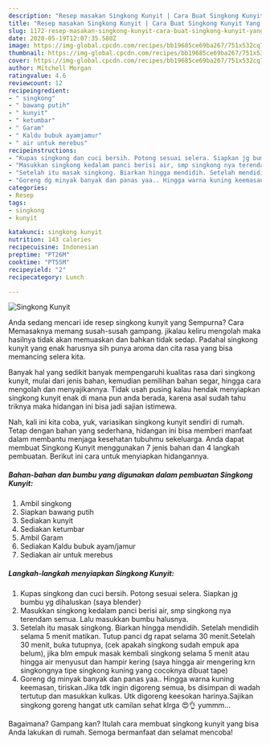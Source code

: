 ```yaml
---
description: "Resep masakan Singkong Kunyit | Cara Buat Singkong Kunyit Yang Paling Enak"
title: "Resep masakan Singkong Kunyit | Cara Buat Singkong Kunyit Yang Paling Enak"
slug: 1172-resep-masakan-singkong-kunyit-cara-buat-singkong-kunyit-yang-paling-enak
date: 2020-05-19T12:07:35.580Z
image: https://img-global.cpcdn.com/recipes/bb19685ce69ba267/751x532cq70/singkong-kunyit-foto-resep-utama.jpg
thumbnail: https://img-global.cpcdn.com/recipes/bb19685ce69ba267/751x532cq70/singkong-kunyit-foto-resep-utama.jpg
cover: https://img-global.cpcdn.com/recipes/bb19685ce69ba267/751x532cq70/singkong-kunyit-foto-resep-utama.jpg
author: Mitchell Morgan
ratingvalue: 4.6
reviewcount: 12
recipeingredient:
- " singkong"
- " bawang putih"
- " kunyit"
- " ketumbar"
- " Garam"
- " Kaldu bubuk ayamjamur"
- " air untuk merebus"
recipeinstructions:
- "Kupas singkong dan cuci bersih. Potong sesuai selera. Siapkan jg bumbu yg dihaluskan (saya blender)"
- "Masukkan singkong kedalam panci berisi air, smp singkong nya terendam semua. Lalu masukkan bumbu halusnya."
- "Setelah itu masak singkong. Biarkan hingga mendidih. Setelah mendidih selama 5 menit matikan. Tutup panci dg rapat selama 30 menit.Setelah 30 menit, buka tutupnya, (cek apakah singkong sudah empuk apa belum), jika blm empuk masak kembali singkong selama 5 menit atau hingga air menyusut dan hampir kering (saya hingga air mengering krn singkongnya tipe singkong kuning yang cocoknya dibuat tape)"
- "Goreng dg minyak banyak dan panas yaa.. Hingga warna kuning keemasan, tiriskan.Jika tdk ingin digoreng semua, bs disimpan di wadah tertutup dan masukkan kulkas. Utk digoreng keesokan harinya.Sajikan singkong goreng hangat utk camilan sehat klrga 😍👌 yummm..."
categories:
- Resep
tags:
- singkong
- kunyit

katakunci: singkong kunyit 
nutrition: 143 calories
recipecuisine: Indonesian
preptime: "PT26M"
cooktime: "PT55M"
recipeyield: "2"
recipecategory: Lunch

---
```



![Singkong Kunyit](https://img-global.cpcdn.com/recipes/bb19685ce69ba267/751x532cq70/singkong-kunyit-foto-resep-utama.jpg)

Anda sedang mencari ide resep singkong kunyit yang Sempurna? Cara Memasaknya memang susah-susah gampang. jikalau keliru mengolah maka hasilnya tidak akan memuaskan dan bahkan tidak sedap. Padahal singkong kunyit yang enak harusnya sih punya aroma dan cita rasa yang bisa memancing selera kita.

Banyak hal yang sedikit banyak mempengaruhi kualitas rasa dari singkong kunyit, mulai dari jenis bahan, kemudian pemilihan bahan segar, hingga cara mengolah dan menyajikannya. Tidak usah pusing kalau hendak menyiapkan singkong kunyit enak di mana pun anda berada, karena asal sudah tahu triknya maka hidangan ini bisa jadi sajian istimewa.




Nah, kali ini kita coba, yuk, variasikan singkong kunyit sendiri di rumah. Tetap dengan bahan yang sederhana, hidangan ini bisa memberi manfaat dalam membantu menjaga kesehatan tubuhmu sekeluarga. Anda dapat membuat Singkong Kunyit menggunakan 7 jenis bahan dan 4 langkah pembuatan. Berikut ini cara untuk menyiapkan hidangannya.

<!--inarticleads1-->

##### Bahan-bahan dan bumbu yang digunakan dalam pembuatan Singkong Kunyit:

1. Ambil  singkong
1. Siapkan  bawang putih
1. Sediakan  kunyit
1. Sediakan  ketumbar
1. Ambil  Garam
1. Sediakan  Kaldu bubuk ayam/jamur
1. Sediakan  air untuk merebus




<!--inarticleads2-->

##### Langkah-langkah menyiapkan Singkong Kunyit:

1. Kupas singkong dan cuci bersih. Potong sesuai selera. Siapkan jg bumbu yg dihaluskan (saya blender)
1. Masukkan singkong kedalam panci berisi air, smp singkong nya terendam semua. Lalu masukkan bumbu halusnya.
1. Setelah itu masak singkong. Biarkan hingga mendidih. Setelah mendidih selama 5 menit matikan. Tutup panci dg rapat selama 30 menit.Setelah 30 menit, buka tutupnya, (cek apakah singkong sudah empuk apa belum), jika blm empuk masak kembali singkong selama 5 menit atau hingga air menyusut dan hampir kering (saya hingga air mengering krn singkongnya tipe singkong kuning yang cocoknya dibuat tape)
1. Goreng dg minyak banyak dan panas yaa.. Hingga warna kuning keemasan, tiriskan.Jika tdk ingin digoreng semua, bs disimpan di wadah tertutup dan masukkan kulkas. Utk digoreng keesokan harinya.Sajikan singkong goreng hangat utk camilan sehat klrga 😍👌 yummm...




Bagaimana? Gampang kan? Itulah cara membuat singkong kunyit yang bisa Anda lakukan di rumah. Semoga bermanfaat dan selamat mencoba!
